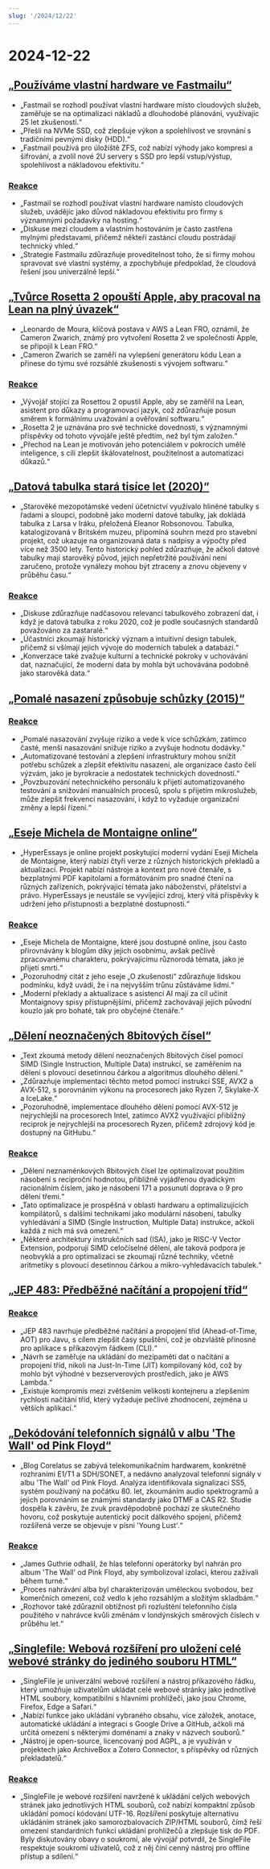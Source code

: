 ```yaml
---
slug: '/2024/12/22'
---
```


# 2024-12-22

## [„Používáme vlastní hardware ve Fastmailu“](https://www.fastmail.com/blog/why-we-use-our-own-hardware/)

- „Fastmail se rozhodl používat vlastní hardware místo cloudových služeb, zaměřuje se na optimalizaci nákladů a dlouhodobé plánování, využívajíc 25 let zkušeností.“
- „Přešli na NVMe SSD, což zlepšuje výkon a spolehlivost ve srovnání s tradičními pevnými disky (HDD).“
- „Fastmail používá pro úložiště ZFS, což nabízí výhody jako kompresi a šifrování, a zvolil nové 2U servery s SSD pro lepší vstup/výstup, spolehlivost a nákladovou efektivitu.“

### [Reakce](https://news.ycombinator.com/item?id=42485124)

- „Fastmail se rozhodl používat vlastní hardware namísto cloudových služeb, uvádějíc jako důvod nákladovou efektivitu pro firmy s významnými požadavky na hosting.“
- „Diskuse mezi cloudem a vlastním hostováním je často zastřena mylnými představami, přičemž někteří zastánci cloudu postrádají technický vhled.“
- „Strategie Fastmailu zdůrazňuje proveditelnost toho, že si firmy mohou spravovat své vlastní systémy, a zpochybňuje předpoklad, že cloudová řešení jsou univerzálně lepší.“

## [„Tvůrce Rosetta 2 opouští Apple, aby pracoval na Lean na plný úvazek“](https://www.linkedin.com/posts/leonardo-de-moura-26a27b5_leanlang-leanprover-leanfro-activity-7274523099394400256-0F0x)

- „Leonardo de Moura, klíčová postava v AWS a Lean FRO, oznámil, že Cameron Zwarich, známý pro vytvoření Rosetta 2 ve společnosti Apple, se připojil k Lean FRO.“
- „Cameron Zwarich se zaměří na vylepšení generátoru kódu Lean a přinese do týmu své rozsáhlé zkušenosti s vývojem softwaru.“

### [Reakce](https://news.ycombinator.com/item?id=42483895)

- „Vývojář stojící za Rosettou 2 opustil Apple, aby se zaměřil na Lean, asistent pro důkazy a programovací jazyk, což zdůrazňuje posun směrem k formálnímu uvažování a ověřování softwaru.“
- „Rosetta 2 je uznávána pro své technické dovednosti, s významnými příspěvky od tohoto vývojáře ještě předtím, než byl tým založen.“
- „Přechod na Lean je motivován jeho potenciálem v pokrocích umělé inteligence, s cíli zlepšit škálovatelnost, použitelnost a automatizaci důkazů.“

## [„Datová tabulka stará tisíce let (2020)“](https://www.datafix.com.au/BASHing/2020-08-12.html)

- „Starověké mezopotámské vedení účetnictví využívalo hliněné tabulky s řadami a sloupci, podobně jako moderní datové tabulky, jak dokládá tabulka z Larsa v Iráku, přeložená Eleanor Robsonovou. Tabulka, katalogizovaná v Britském muzeu, připomíná souhrn mezd pro stavební projekt, což ukazuje na organizovaná data s nadpisy a výpočty před více než 3500 lety. Tento historický pohled zdůrazňuje, že ačkoli datové tabulky mají starověký původ, jejich nepřetržité používání není zaručeno, protože vynálezy mohou být ztraceny a znovu objeveny v průběhu času.“

### [Reakce](https://news.ycombinator.com/item?id=42482829)

- „Diskuse zdůrazňuje nadčasovou relevanci tabulkového zobrazení dat, i když je datová tabulka z roku 2020, což je podle současných standardů považováno za zastaralé.“
- „Účastníci zkoumají historický význam a intuitivní design tabulek, přičemž si všímají jejich vývoje do moderních tabulek a databází.“
- „Konverzace také zvažuje kulturní a technické pokroky v uchovávání dat, naznačující, že moderní data by mohla být uchovávána podobně jako starověká data.“

## [„Pomalé nasazení způsobuje schůzky (2015)“](https://tidyfirst.substack.com/p/slow-deployment-causes-meetings)

### [Reakce](https://news.ycombinator.com/item?id=42484139)

- „Pomalé nasazování zvyšuje riziko a vede k více schůzkám, zatímco časté, menší nasazování snižuje riziko a zvyšuje hodnotu dodávky.“
- „Automatizované testování a zlepšení infrastruktury mohou snížit potřebu schůzek a zlepšit efektivitu nasazení, ale organizace často čelí výzvám, jako je byrokracie a nedostatek technických dovedností.“
- „Povzbuzování netechnického personálu k přijetí automatizovaného testování a snižování manuálních procesů, spolu s přijetím mikroslužeb, může zlepšit frekvenci nasazování, i když to vyžaduje organizační změny a lepší řízení.“

## [„Eseje Michela de Montaigne online“](https://hyperessays.net/)

- „HyperEssays je online projekt poskytující moderní vydání Esejí Michela de Montaigne, který nabízí čtyři verze z různých historických překladů a aktualizací. Projekt nabízí nástroje a kontext pro nové čtenáře, s bezplatnými PDF kapitolami a formátováním pro snadné čtení na různých zařízeních, pokrývající témata jako náboženství, přátelství a právo. HyperEssays je neustále se vyvíjející zdroj, který vítá příspěvky k udržení jeho přístupnosti a bezplatné dostupnosti.“

### [Reakce](https://news.ycombinator.com/item?id=42484527)

- „Eseje Michela de Montaigne, které jsou dostupné online, jsou často přirovnávány k blogům díky jejich osobnímu, avšak pečlivě zpracovanému charakteru, pokrývajícímu různorodá témata, jako je přijetí smrti.“
- „Pozoruhodný citát z jeho eseje „O zkušenosti“ zdůrazňuje lidskou podmínku, když uvádí, že i na nejvyšším trůnu zůstáváme lidmi.“
- „Moderní překlady a aktualizace s asistencí AI mají za cíl učinit Montaignovy spisy přístupnějšími, přičemž zachovávají jejich původní kouzlo jak pro bohaté, tak pro obyčejné čtenáře.“

## [„Dělení neoznačených 8bitových čísel“](http://0x80.pl/notesen/2024-12-21-uint8-division.html)

- „Text zkoumá metody dělení neoznačených 8bitových čísel pomocí SIMD (Single Instruction, Multiple Data) instrukcí, se zaměřením na dělení s plovoucí desetinnou čárkou a algoritmus dlouhého dělení.“
- „Zdůrazňuje implementaci těchto metod pomocí instrukcí SSE, AVX2 a AVX-512, s porovnáním výkonu na procesorech jako Ryzen 7, Skylake-X a IceLake.“
- „Pozoruhodně, implementace dlouhého dělení pomocí AVX-512 je nejrychlejší na procesorech Intel, zatímco AVX2 využívající přibližný reciprok je nejrychlejší na procesorech Ryzen, přičemž zdrojový kód je dostupný na GitHubu.“

### [Reakce](https://news.ycombinator.com/item?id=42481612)

- „Dělení neznaménkových 8bitových čísel lze optimalizovat použitím násobení s reciproční hodnotou, přibližně vyjádřenou dyadickým racionálním číslem, jako je násobení 171 a posunutí doprava o 9 pro dělení třemi.“
- „Tato optimalizace je prospěšná v oblasti hardwaru a optimalizujících kompilátorů, s dalšími technikami jako modulární násobení, tabulky vyhledávání a SIMD (Single Instruction, Multiple Data) instrukce, ačkoli každá z nich má svá omezení.“
- „Některé architektury instrukčních sad (ISA), jako je RISC-V Vector Extension, podporují SIMD celočíselné dělení, ale taková podpora je neobvyklá a pro optimalizaci se zkoumají různé techniky, včetně aritmetiky s plovoucí desetinnou čárkou a mikro-vyhledávacích tabulek.“

## [„JEP 483: Předběžné načítání a propojení tříd“](https://openjdk.org/jeps/483)

### [Reakce](https://news.ycombinator.com/item?id=42481813)

- „JEP 483 navrhuje předběžné načítání a propojení tříd (Ahead-of-Time, AOT) pro Javu, s cílem zlepšit časy spuštění, což je obzvláště přínosné pro aplikace s příkazovým řádkem (CLI).“
- „Návrh se zaměřuje na ukládání do mezipaměti dat o načítání a propojení tříd, nikoli na Just-In-Time (JIT) kompilovaný kód, což by mohlo být výhodné v bezserverových prostředích, jako je AWS Lambda.“
- „Existuje kompromis mezi zvětšením velikosti kontejneru a zlepšením rychlosti načítání tříd, který vyžaduje pečlivé zhodnocení, zejména u větších aplikací.“

## [„Dekódování telefonních signálů v albu 'The Wall' od Pink Floyd“](https://corelatus.com/blog/Decoding_the_telephony_signals_in_Pink_Floyd_s__The_Wall_.html)

- „Blog Corelatus se zabývá telekomunikačním hardwarem, konkrétně rozhraními E1/T1 a SDH/SONET, a nedávno analyzoval telefonní signály v albu 'The Wall' od Pink Floyd. Analýza identifikovala signalizaci SS5, systém používaný na počátku 80. let, zkoumáním audio spektrogramů a jejich porovnáním se známými standardy jako DTMF a CAS R2. Studie dospěla k závěru, že zvuk pravděpodobně pochází ze skutečného hovoru, což poskytuje autentický pocit dálkového spojení, přičemž rozšířená verze se objevuje v písni 'Young Lust'.“

### [Reakce](https://news.ycombinator.com/item?id=42485795)

- „James Guthrie odhalil, že hlas telefonní operátorky byl nahrán pro album 'The Wall' od Pink Floyd, aby symbolizoval izolaci, kterou zažívali během turné.“
- „Proces nahrávání alba byl charakterizován uměleckou svobodou, bez komerčních omezení, což vedlo k jeho rozsáhlým a složitým skladbám.“
- „Rozhovor také zdůraznil obtížnost při rozluštění telefonního čísla použitého v nahrávce kvůli změnám v londýnských směrových číslech v průběhu let.“

## [„Singlefile: Webová rozšíření pro uložení celé webové stránky do jediného souboru HTML“](https://github.com/gildas-lormeau/SingleFile)

- „SingleFile je univerzální webové rozšíření a nástroj příkazového řádku, který umožňuje uživatelům ukládat celé webové stránky jako jednotlivé HTML soubory, kompatibilní s hlavními prohlížeči, jako jsou Chrome, Firefox, Edge a Safari.“
- „Nabízí funkce jako ukládání vybraného obsahu, více záložek, anotace, automatické ukládání a integraci s Google Drive a GitHub, ačkoli má určitá omezení s některými doménami a znaky v názvech souborů.“
- „Nástroj je open-source, licencovaný pod AGPL, a je využíván v projektech jako ArchiveBox a Zotero Connector, s příspěvky od různých překladatelů.“

### [Reakce](https://news.ycombinator.com/item?id=42481659)

- „SingleFile je webové rozšíření navržené k ukládání celých webových stránek jako jednotlivých HTML souborů, což nabízí kompaktní způsob ukládání pomocí kódování UTF-16. Rozšíření poskytuje alternativu ukládáním stránek jako samorozbalovacích ZIP/HTML souborů, čímž řeší omezení standardních funkcí ukládání prohlížečů a zlepšuje tisk do PDF. Byly diskutovány obavy o soukromí, ale vývojář potvrdil, že SingleFile respektuje soukromí uživatelů, což z něj činí cenný nástroj pro offline přístup a sdílení.“

<head>
  <meta property="og:title" content="„Používáme vlastní hardware ve Fastmailu“" />
  <meta property="og:type" content="website" />
  <meta property="og:image" content="https://og.cho.sh/api/og/?title=%E2%80%9EPou%C5%BE%C3%ADv%C3%A1me%20vlastn%C3%AD%20hardware%20ve%20Fastmailu%E2%80%9C&subheading=ned%C4%9Ble%2022.%20prosince%202024%3A%20Hacker%20News%20Shrnut%C3%AD" />
</head>
